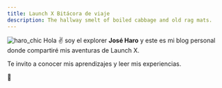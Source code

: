 ```yaml
---
title: Launch X Bitácora de viaje
description: The hallway smelt of boiled cabbage and old rag mats.
--- 
```

![haro_chic](https://user-images.githubusercontent.com/78776131/162596308-ef593ba6-e2fe-49a6-a72d-5d6eb8a187f5.jpg)
Hola ✌️  soy el explorer **José Haro** y este es mi blog personal donde compartiré mis aventuras de Launch X.

Te invito a conocer mis aprendizajes y leer mis experiencias.

🚀
